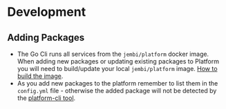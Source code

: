 # Development

## Adding Packages

* The Go Cli runs all services from the `jembi/platform` docker image. When adding new packages or updating existing packages to Platform you will need to build/update your local `jembi/platform` image. [How to build the image](<../README (1).md>).
* As you add new packages to the platform remember to list them in the `config.yml` file - otherwise the added package will not be detected by the [platform-cli tool](http://127.0.0.1:5000/o/lTiMw1wKTVQEjepxV4ou/s/TwrbQZir3ZdvejunAFia/).

##
